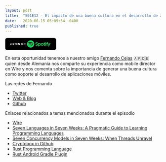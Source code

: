 ```yaml
---
layout: post
title:  "S01E12 - El impacto de una buena cultura en el desarrollo de aplicaciones"
date:   2020-06-15 05:09:34 -0400
published: true
---
```


[<img src="/spotify-podcast-badge.png">](https://open.spotify.com/episode/6fsK3TognLD5ex310WxhOg)

En esta oportunidad tenemos a nuestro amigo [Fernando Cejas](https://twitter.com/fernando_cejas) 🇦🇷🇩🇪 quien desde Alemania nos comparte su experiencia como mobile director en Wire y nos comenta sobre la importancia de generar una buena cultura como soporte al desarrollo de aplicaciones móviles. 

Las redes de Fernando

* [Twitter](https://twitter.com/fernando_cejas)
* [Web & Blog](https://fernandocejas.com/)
* [Github](https://github.com/android10)

Enlaces relacionados a temas mencionados durante el episodio

* [Wire](https://wire.com/)
* [Seven Languages in Seven Weeks: A Pragmatic Guide to Learning Programming Languages](https://www.amazon.com/dp/B00AYQNR46/ref=cm_sw_r_tw_dp_U_x_brZ5EbHDYS5WF)
* [Seven Concurrency Models in Seven Weeks: When Threads Unravel](https://www.amazon.com/Seven-Concurrency-Models-Weeks-Programmers/dp/1937785653)
* [Cryptobox in Github](https://github.com/wireapp/cryptobox)
* [Rust Programming Language](https://www.rust-lang.org/)
* [Rust Android Gradle Plugin](https://github.com/mozilla/rust-android-gradle)